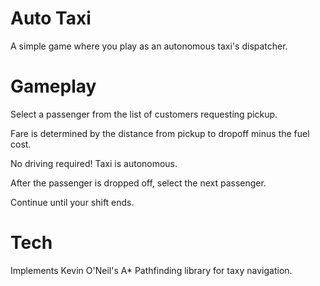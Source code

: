 # Auto Taxi
A simple game where you play as an autonomous taxi's dispatcher.

# Gameplay
Select a passenger from the list of customers requesting pickup.  

Fare is determined by the distance from pickup to dropoff minus the fuel cost. 

No driving required!  Taxi is autonomous.

After the passenger is dropped off, select the next passenger.

Continue until your shift ends.

# Tech
Implements Kevin O'Neil's A* Pathfinding library for taxy navigation.
